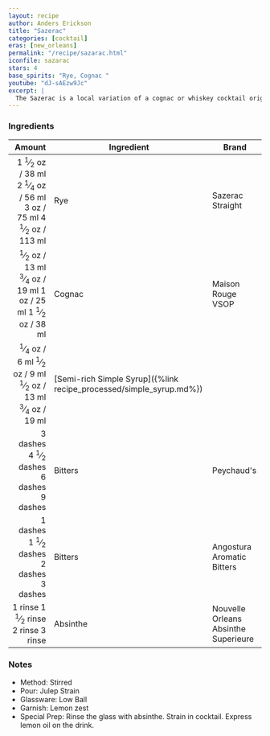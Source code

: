 ```yaml
---
layout: recipe
author: Anders Erickson
title: "Sazerac"
categories: [cocktail]
eras: [new_orleans]
permalink: "/recipe/sazarac.html"
iconfile: sazarac
stars: 4
base_spirits: "Rye, Cognac "
youtube: "dJ-sAEzw9Jc"
excerpt: |
  The Sazerac is a local variation of a cognac or whiskey cocktail originally from New Orleans, named for the Sazerac de Forge et Fils brand of cognac brandy.
---
```


### Ingredients

|   Amount | Ingredient                                                | Brand                                |
| -------: | --------------------------------------------------------- | ------------------------------------ |
|   <span class="onex active">1 <sup>1</sup>&frasl;<sub>2</sub> oz  / 38 ml</span> <span class="onehalfx">2 <sup>1</sup>&frasl;<sub>4</sub> oz  / 56 ml</span> <span class="twox">3 oz  / 75 ml</span> <span class="threex">4 <sup>1</sup>&frasl;<sub>2</sub> oz  / 113 ml</span>| Rye                                                       | Sazerac Straight                     |
|   <span class="onex active"> <sup>1</sup>&frasl;<sub>2</sub> oz  / 13 ml</span> <span class="onehalfx"> <sup>3</sup>&frasl;<sub>4</sub> oz  / 19 ml</span> <span class="twox">1 oz  / 25 ml</span> <span class="threex">1 <sup>1</sup>&frasl;<sub>2</sub> oz  / 38 ml</span>| Cognac                                                    | Maison Rouge VSOP                    |
|  <span class="onex active"> <sup>1</sup>&frasl;<sub>4</sub> oz  / 6 ml</span> <span class="onehalfx"> <sup>1</sup>&frasl;<sub>2</sub> oz  / 9 ml</span> <span class="twox"> <sup>1</sup>&frasl;<sub>2</sub> oz  / 13 ml</span> <span class="threex"> <sup>3</sup>&frasl;<sub>4</sub> oz  / 19 ml</span>| [Semi-rich Simple Syrup]({%link recipe_processed/simple_syrup.md%}) |
| <span class="onex active">3 dashes</span> <span class="onehalfx">4 <sup>1</sup>&frasl;<sub>2</sub> dashes</span> <span class="twox">6 dashes</span> <span class="threex">9 dashes</span>| Bitters                                                   | Peychaud's                           |
|   <span class="onex active">1 dashes</span> <span class="onehalfx">1 <sup>1</sup>&frasl;<sub>2</sub> dashes</span> <span class="twox">2 dashes</span> <span class="threex">3 dashes</span>| Bitters                                                   | Angostura Aromatic Bitters           |
|  <span class="onex active">1 rinse </span> <span class="onehalfx">1 <sup>1</sup>&frasl;<sub>2</sub> rinse </span> <span class="twox">2 rinse </span> <span class="threex">3 rinse </span>| Absinthe                                                  | Nouvelle Orleans Absinthe Superieure |

### Notes

- Method: Stirred
- Pour: Julep Strain
- Glassware: Low Ball
- Garnish: Lemon zest
- Special Prep: Rinse the glass with absinthe. Strain in cocktail. Express lemon oil on the drink.

    
<script type="application/ld+json">
{
  "@context": "https://schema.org",
  "@type": "Recipe",
  "author": "{{ page.author }}",
  "description": "{{ page.excerpt }}",
  "image": "{% for ingredient in site.data[page.iconfile].images.ingredient limit: 1 %}{{ ingredient.url }}{% endfor %}",
  "recipeIngredient": [
    "  1.5 oz Rye                                                      ",
  "  0.5 oz Cognac                                                   ",
  "3 dashes Bitters                                                  ",
  "  1 dash Bitters                                                  ",
  " 1 rinse Absinthe                                                 ",
],
  "name": "{{ page.title }}",
  "recipeInstructions": "
- Method: Stirred
- Pour: Julep Strain
- Glassware: Low Ball
- Garnish: Lemon zest
- Special Prep: Rinse the glass with absinthe. Strain in cocktail. Express lemon oil on the drink.
",
  "recipeYield": "1 cocktail",
}
</script>

    